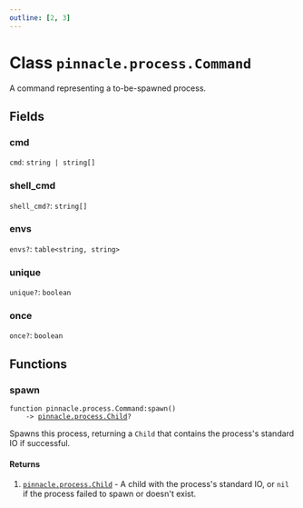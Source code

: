 ```yaml
---
outline: [2, 3]
---
```


# Class `pinnacle.process.Command`


A command representing a to-be-spawned process.

## Fields

### cmd

`cmd`: <code>string | string[]</code>



### shell_cmd <Badge type="danger" text="nullable" />

`shell_cmd?`: <code>string[]</code>



### envs <Badge type="danger" text="nullable" />

`envs?`: <code>table&lt;string, string></code>



### unique <Badge type="danger" text="nullable" />

`unique?`: <code>boolean</code>



### once <Badge type="danger" text="nullable" />

`once?`: <code>boolean</code>




## Functions

### <Badge type="method" text="method" /> spawn

<div class="language-lua"><pre><code>function pinnacle.process.Command:spawn()
    -> <a href="/lua-reference/0.1.0-alpha.2/classes/pinnacle.process.Child">pinnacle.process.Child</a>?</code></pre></div>

Spawns this process, returning a `Child` that contains the process's standard IO if successful.




#### Returns

1. <code><a href="/lua-reference/0.1.0-alpha.2/classes/pinnacle.process.Child">pinnacle.process.Child</a></code> - A child with the process's standard IO, or `nil` if the process failed to spawn or doesn't exist.




